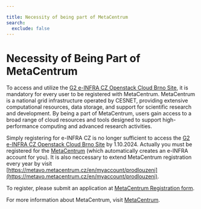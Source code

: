 ```yaml
---

title: Necessity of being part of MetaCentrum
search:
  exclude: false
---
```

# Necessity of Being Part of MetaCentrum

To access and utilize the [G2 e-INFRA CZ Openstack Cloud Brno Site](https://brno.openstack.cloud.e-infra.cz/), it is mandatory for every user to be registered with MetaCentrum. MetaCentrum is a national grid infrastructure operated by CESNET, providing extensive computational resources, data storage, and support for scientific research and development. By being a part of MetaCentrum, users gain access to a broad range of cloud resources and tools designed to support high-performance computing and advanced research activities.

Simply registering for e-INFRA CZ is no longer sufficient to access the [G2 e-INFRA CZ Openstack Cloud Brno Site](https://brno.openstack.cloud.e-infra.cz/) by 1.10.2024. Actually you must be registered for the [MetaCentrum](https://metavo.metacentrum.cz/en/) (which automatically creates an e-INFRA account for you). It is also neccessary to extend MetaCentrum registration every year by visit [https://metavo.metacentrum.cz/en/myaccount/prodlouzeni](https://metavo.metacentrum.cz/en/myaccount/prodlouzeni).

To register, please submit an application at [MetaCentrum Registration form](https://metavo.metacentrum.cz/cs/application/index.html).

For more information about MetaCentrum, visit [MetaCentrum](https://metavo.metacentrum.cz/en/).

